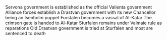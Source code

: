Servona government is established as the official Valienta government
Alliance forces establish a Drastvan government with its new Chancellor being an Isenholm puppet
Furstalen becomes a vassal of Al-Katar 
The crimson gate is handed to Al-Katar
Sturfalen remains under Valmaie rule as reparations
Old Drastvan government is tried at Sturfalen and most are sentenced to death
